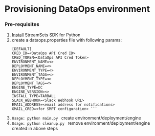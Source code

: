 # Provisioning DataOps environment

### Pre-requisites
1. [Install](https://docs.streamsets.com/platform-sdk/learn/installation.html) StreamSets SDK for Python 
2. create a dataops.properties file with following params:
   ```
   [DEFAULT]
   CRED_ID=<DataOps API Cred ID>
   CRED_TOKEN=<DataOps API Cred Token>
   ENVIRONMENT_NAME=<>
   DEPLOYMENT_NAME=<>
   ENVIRONMENT_TYPE=<>
   ENVIRONMENT_TAGS=<>
   DEPLOYMENT_TYPE=<>
   DEPLOYMENT_TAGS=<>
   ENGINE_TYPE=DC
   ENGINE_VERSION=<>
   INSTALL_TYPE=TARBALL
   SLACK_WEBHOOK=<Slack Webhook URL>
   EMAIL_ADDRESS=<email address for notifications>
   GMAIL_CRED=<for SMPT configuration> ```
3. ```Usage: python main.py ``` create environment/deployment/engine
4. ```Usage: python cleanup.py ``` remove environment/deployment/engine created in above steps


